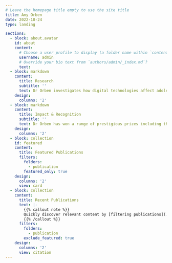 ```yaml
---
# Leave the homepage title empty to use the site title
title: Amy Orben
date: 2022-10-24
type: landing

sections:
  - block: about.avatar
    id: about
    content:
      # Choose a user profile to display (a folder name within `content/authors/`)
      username: admin
      # Override your bio text from `authors/admin/_index.md`?
      text:
  - block: markdown
    content:
      title: Research
      subtitle: ''
      text: Dr Orben investigates how digital technologies affect adolescent psychological well-being and mental health. She is particularly interested in the potential cognitive, biological and social mechanisms that underlie this link in both non-clinical and clinical populations, and the influence of individual differences. Her results have shed new light on pressing questions debated in policy, parenting and mental health, having informed advice given by national and international experts such as the UK Chief Medical Officers and the US Surgeon General. Click [here](https://orben.group) to learn more about her team.
    design:
      columns: '2'
  - block: markdown
    content:
      title: Impact & Recognition
      subtitle: ''
      text: Dr Orben has won a range of prestigious prizes including the Inaugural MRC Early Career Impact Award, the British Neuroscience Association Researcher Credibility Prize, the Society for the Improvement of Psychological Science Mission Award and the UK Reproducibility Network Dorothy Bishop Early Career Researcher Prize. At both the University of Oxford and the University of Cambridge she has received nominations for student-led teaching awards. Dr Orben is also a member of a range of influential committees, including the UK Department for Digital, Science, Innovation and Technology College of Experts, the British Academy Public Policy Committee, the University of Cambridge Open Research Steering Committee and the ESRC New and Emerging Forms of Data Leadership Group.
    design:
      columns: '2'
  - block: collection
    id: featured
    content:
      title: Featured Publications
      filters:
        folders:
          - publication
        featured_only: true
    design:
      columns: '2'
      view: card
  - block: collection
    content:
      title: Recent Publications
      text: |-
        {{% callout note %}}
        Quickly discover relevant content by [filtering publications](./publication/).
        {{% /callout %}}
      filters:
        folders:
          - publication
        exclude_featured: true
    design:
      columns: '2'
      view: citation
---
```

